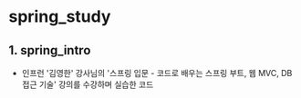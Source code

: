 # spring_study

## 1. spring_intro
* 인프런 '김영한' 강사님의 '스프링 입문 - 코드로 배우는 스프링 부트, 웹 MVC, DB 접근 기술' 강의를 수강하며 실습한 코드
